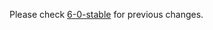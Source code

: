 

Please check [6-0-stable](https://github.com/rails/rails/blob/6-0-stable/actionmailer/CHANGELOG.md) for previous changes.
